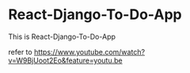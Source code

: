 # React-Django-To-Do-App

This is React-Django-To-Do-App 

refer to https://www.youtube.com/watch?v=W9BjUoot2Eo&feature=youtu.be
